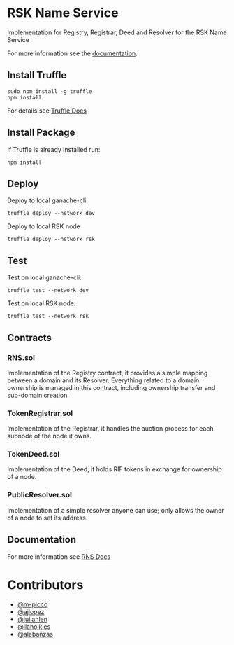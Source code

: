 # RSK Name Service

Implementation for Registry, Registrar, Deed and Resolver for the RSK Name Service

For more information see the [documentation](https://docs.rns.rsk.co).

## Install Truffle

```
sudo npm install -g truffle
npm install
```

For details see [Truffle Docs](https://truffleframework.com/)

## Install Package

If Truffle is already installed run:

```
npm install
```

## Deploy

Deploy to local ganache-cli:

```
truffle deploy --network dev
```

Deploy to local RSK node

```
truffle deploy --network rsk
```

## Test

Test on local ganache-cli:

```
truffle test --network dev
```

Test on local RSK node:

```
truffle test --network rsk
```

## Contracts

### RNS.sol

Implementation of the Registry contract, it provides a simple mapping between a domain and its Resolver. Everything related to a domain ownership is managed in this contract, including ownership transfer and sub-domain creation.

### TokenRegistrar.sol

Implementation of the Registrar, it handles the auction process for each subnode of the node it owns.

### TokenDeed.sol

Implementation of the Deed, it holds RIF tokens in exchange for ownership of a node.

### PublicResolver.sol

Implementation of a simple resolver anyone can use; only allows the owner of a node to set its address.

 
## Documentation

For more information see [RNS Docs](https://docs.rns.rsk.co)

# Contributors

- [@m-picco](https://github.com/m-picco)
- [@ajlopez](https://github.com/ajlopez)
- [@julianlen](https://github.com/julianlen)
- [@ilanolkies](https://github.com/ilanolkies)
- [@alebanzas](https://github.com/alebanzas)
